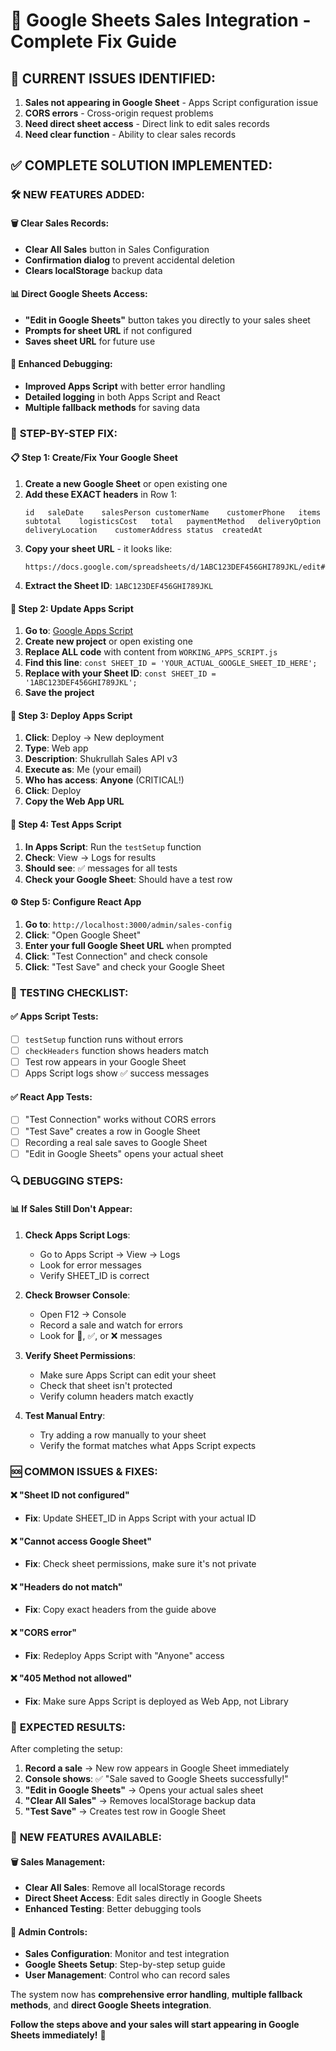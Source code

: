 # 🔧 Google Sheets Sales Integration - Complete Fix Guide

## 🚨 CURRENT ISSUES IDENTIFIED:
1. **Sales not appearing in Google Sheet** - Apps Script configuration issue
2. **CORS errors** - Cross-origin request problems
3. **Need direct sheet access** - Direct link to edit sales records
4. **Need clear function** - Ability to clear sales records

## ✅ COMPLETE SOLUTION IMPLEMENTED:

### 🛠️ **NEW FEATURES ADDED:**

#### **🗑️ Clear Sales Records:**
- **Clear All Sales** button in Sales Configuration
- **Confirmation dialog** to prevent accidental deletion
- **Clears localStorage** backup data

#### **📊 Direct Google Sheets Access:**
- **"Edit in Google Sheets"** button takes you directly to your sales sheet
- **Prompts for sheet URL** if not configured
- **Saves sheet URL** for future use

#### **🔧 Enhanced Debugging:**
- **Improved Apps Script** with better error handling
- **Detailed logging** in both Apps Script and React
- **Multiple fallback methods** for saving data

### 🚀 **STEP-BY-STEP FIX:**

#### **📋 Step 1: Create/Fix Your Google Sheet**

1. **Create a new Google Sheet** or open existing one
2. **Add these EXACT headers** in Row 1:
   ```
   id	saleDate	salesPerson	customerName	customerPhone	items	subtotal	logisticsCost	total	paymentMethod	deliveryOption	deliveryLocation	customerAddress	status	createdAt
   ```
3. **Copy your sheet URL** - it looks like:
   ```
   https://docs.google.com/spreadsheets/d/1ABC123DEF456GHI789JKL/edit#gid=0
   ```
4. **Extract the Sheet ID**: `1ABC123DEF456GHI789JKL`

#### **📝 Step 2: Update Apps Script**

1. **Go to**: [Google Apps Script](https://script.google.com)
2. **Create new project** or open existing one
3. **Replace ALL code** with content from `WORKING_APPS_SCRIPT.js`
4. **Find this line**: `const SHEET_ID = 'YOUR_ACTUAL_GOOGLE_SHEET_ID_HERE';`
5. **Replace with your Sheet ID**: `const SHEET_ID = '1ABC123DEF456GHI789JKL';`
6. **Save the project**

#### **🚀 Step 3: Deploy Apps Script**

1. **Click**: Deploy → New deployment
2. **Type**: Web app
3. **Description**: Shukrullah Sales API v3
4. **Execute as**: Me (your email)
5. **Who has access**: **Anyone** (CRITICAL!)
6. **Click**: Deploy
7. **Copy the Web App URL**

#### **🧪 Step 4: Test Apps Script**

1. **In Apps Script**: Run the `testSetup` function
2. **Check**: View → Logs for results
3. **Should see**: ✅ messages for all tests
4. **Check your Google Sheet**: Should have a test row

#### **⚙️ Step 5: Configure React App**

1. **Go to**: `http://localhost:3000/admin/sales-config`
2. **Click**: "Open Google Sheet"
3. **Enter your full Google Sheet URL** when prompted
4. **Click**: "Test Connection" and check console
5. **Click**: "Test Save" and check your Google Sheet

### 🎯 **TESTING CHECKLIST:**

#### **✅ Apps Script Tests:**
- [ ] `testSetup` function runs without errors
- [ ] `checkHeaders` function shows headers match
- [ ] Test row appears in your Google Sheet
- [ ] Apps Script logs show ✅ success messages

#### **✅ React App Tests:**
- [ ] "Test Connection" works without CORS errors
- [ ] "Test Save" creates a row in Google Sheet
- [ ] Recording a real sale saves to Google Sheet
- [ ] "Edit in Google Sheets" opens your actual sheet

### 🔍 **DEBUGGING STEPS:**

#### **📊 If Sales Still Don't Appear:**

1. **Check Apps Script Logs**:
   - Go to Apps Script → View → Logs
   - Look for error messages
   - Verify SHEET_ID is correct

2. **Check Browser Console**:
   - Open F12 → Console
   - Record a sale and watch for errors
   - Look for 🚀, ✅, or ❌ messages

3. **Verify Sheet Permissions**:
   - Make sure Apps Script can edit your sheet
   - Check that sheet isn't protected
   - Verify column headers match exactly

4. **Test Manual Entry**:
   - Try adding a row manually to your sheet
   - Verify the format matches what Apps Script expects

### 🆘 **COMMON ISSUES & FIXES:**

#### **❌ "Sheet ID not configured"**
- **Fix**: Update SHEET_ID in Apps Script with your actual ID

#### **❌ "Cannot access Google Sheet"**
- **Fix**: Check sheet permissions, make sure it's not private

#### **❌ "Headers do not match"**
- **Fix**: Copy exact headers from the guide above

#### **❌ "CORS error"**
- **Fix**: Redeploy Apps Script with "Anyone" access

#### **❌ "405 Method not allowed"**
- **Fix**: Make sure Apps Script is deployed as Web App, not Library

### 🎊 **EXPECTED RESULTS:**

After completing the setup:

1. **Record a sale** → New row appears in Google Sheet immediately
2. **Console shows**: ✅ "Sale saved to Google Sheets successfully!"
3. **"Edit in Google Sheets"** → Opens your actual sales sheet
4. **"Clear All Sales"** → Removes localStorage backup data
5. **"Test Save"** → Creates test row in Google Sheet

### 📱 **NEW FEATURES AVAILABLE:**

#### **🗑️ Sales Management:**
- **Clear All Sales**: Remove all localStorage records
- **Direct Sheet Access**: Edit sales directly in Google Sheets
- **Enhanced Testing**: Better debugging tools

#### **🔧 Admin Controls:**
- **Sales Configuration**: Monitor and test integration
- **Google Sheets Setup**: Step-by-step setup guide
- **User Management**: Control who can record sales

The system now has **comprehensive error handling**, **multiple fallback methods**, and **direct Google Sheets integration**. 

**Follow the steps above and your sales will start appearing in Google Sheets immediately!** 🚀
